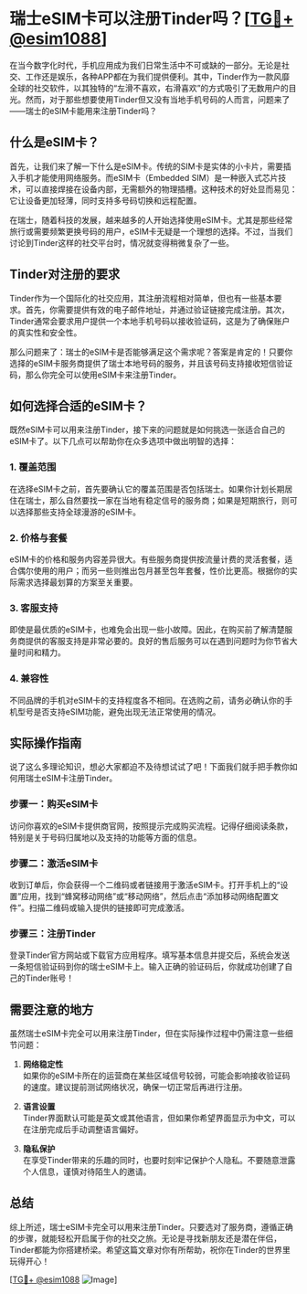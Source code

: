 # 瑞士eSIM卡可以注册Tinder吗？[[TG💪+ @esim1088](https://t.me/s/esim1088)]

在当今数字化时代，手机应用成为我们日常生活中不可或缺的一部分。无论是社交、工作还是娱乐，各种APP都在为我们提供便利。其中，Tinder作为一款风靡全球的社交软件，以其独特的“左滑不喜欢，右滑喜欢”的方式吸引了无数用户的目光。然而，对于那些想要使用Tinder但又没有当地手机号码的人而言，问题来了——瑞士的eSIM卡能用来注册Tinder吗？

## 什么是eSIM卡？

首先，让我们来了解一下什么是eSIM卡。传统的SIM卡是实体的小卡片，需要插入手机才能使用网络服务。而eSIM卡（Embedded SIM）是一种嵌入式芯片技术，可以直接焊接在设备内部，无需额外的物理插槽。这种技术的好处显而易见：它让设备更加轻薄，同时支持多号码切换和远程配置。

在瑞士，随着科技的发展，越来越多的人开始选择使用eSIM卡。尤其是那些经常旅行或需要频繁更换号码的用户，eSIM卡无疑是一个理想的选择。不过，当我们讨论到Tinder这样的社交平台时，情况就变得稍微复杂了一些。

## Tinder对注册的要求

Tinder作为一个国际化的社交应用，其注册流程相对简单，但也有一些基本要求。首先，你需要提供有效的电子邮件地址，并通过验证链接完成注册。其次，Tinder通常会要求用户提供一个本地手机号码以接收验证码，这是为了确保账户的真实性和安全性。

那么问题来了：瑞士的eSIM卡是否能够满足这个需求呢？答案是肯定的！只要你选择的eSIM卡服务商提供了瑞士本地号码的服务，并且该号码支持接收短信验证码，那么你完全可以使用eSIM卡来注册Tinder。

## 如何选择合适的eSIM卡？

既然eSIM卡可以用来注册Tinder，接下来的问题就是如何挑选一张适合自己的eSIM卡了。以下几点可以帮助你在众多选项中做出明智的选择：

### 1. **覆盖范围**
   在选择eSIM卡之前，首先要确认它的覆盖范围是否包括瑞士。如果你计划长期居住在瑞士，那么自然要找一家在当地有稳定信号的服务商；如果是短期旅行，则可以选择那些支持全球漫游的eSIM卡。

### 2. **价格与套餐**
   eSIM卡的价格和服务内容差异很大。有些服务商提供按流量计费的灵活套餐，适合偶尔使用的用户；而另一些则推出包月甚至包年套餐，性价比更高。根据你的实际需求选择最划算的方案至关重要。

### 3. **客服支持**
   即使是最优质的eSIM卡，也难免会出现一些小故障。因此，在购买前了解清楚服务商提供的客服支持是非常必要的。良好的售后服务可以在遇到问题时为你节省大量时间和精力。

### 4. **兼容性**
   不同品牌的手机对eSIM卡的支持程度各不相同。在选购之前，请务必确认你的手机型号是否支持eSIM功能，避免出现无法正常使用的情况。

## 实际操作指南

说了这么多理论知识，想必大家都迫不及待想试试了吧！下面我们就手把手教你如何用瑞士eSIM卡注册Tinder。

### 步骤一：购买eSIM卡
访问你喜欢的eSIM卡提供商官网，按照提示完成购买流程。记得仔细阅读条款，特别是关于号码归属地以及支持的功能等方面的信息。

### 步骤二：激活eSIM卡
收到订单后，你会获得一个二维码或者链接用于激活eSIM卡。打开手机上的“设置”应用，找到“蜂窝移动网络”或“移动网络”，然后点击“添加移动网络配置文件”。扫描二维码或输入提供的链接即可完成激活。

### 步骤三：注册Tinder
登录Tinder官方网站或下载官方应用程序。填写基本信息并提交后，系统会发送一条短信验证码到你的瑞士eSIM卡上。输入正确的验证码后，你就成功创建了自己的Tinder账号！

## 需要注意的地方

虽然瑞士eSIM卡完全可以用来注册Tinder，但在实际操作过程中仍需注意一些细节问题：

1. **网络稳定性**  
   如果你的eSIM卡所在的运营商在某些区域信号较弱，可能会影响接收验证码的速度。建议提前测试网络状况，确保一切正常后再进行注册。

2. **语言设置**  
   Tinder界面默认可能是英文或其他语言，但如果你希望界面显示为中文，可以在注册完成后手动调整语言偏好。

3. **隐私保护**  
   在享受Tinder带来的乐趣的同时，也要时刻牢记保护个人隐私。不要随意泄露个人信息，谨慎对待陌生人的邀请。

## 总结

综上所述，瑞士eSIM卡完全可以用来注册Tinder。只要选对了服务商，遵循正确的步骤，就能轻松开启属于你的社交之旅。无论是寻找新朋友还是潜在伴侣，Tinder都能为你搭建桥梁。希望这篇文章对你有所帮助，祝你在Tinder的世界里玩得开心！

[[TG💪+ @esim1088](https://t.me/s/esim1088) ![Image](https://i.postimg.cc/4NQfJmqS/Snipaste-2025-05-13-00-14-12.png)]